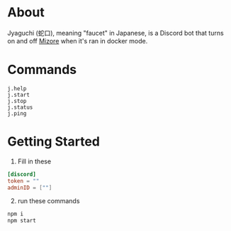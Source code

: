 # About

 Jyaguchi (蛇口), meaning "faucet" in Japanese, is a Discord bot that turns on and off [Mizore](https://github.com/Kyrielight/Izumi/tree/master/coreV5/mizore) when it's ran in docker mode.

# Commands
```
j.help
j.start
j.stop
j.status
j.ping
```

# Getting Started

1. Fill in these
```toml
[discord]
token = ""
adminID = [""]
```

2. run these commands
```bash
npm i
npm start
```
